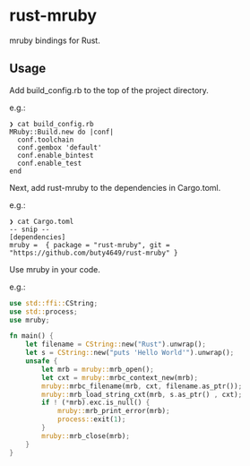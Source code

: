 # rust-mruby
mruby bindings for Rust.

## Usage

Add build_config.rb to the top of the project directory.

e.g.:
```
❯ cat build_config.rb
MRuby::Build.new do |conf|
  conf.toolchain
  conf.gembox 'default'
  conf.enable_bintest
  conf.enable_test
end
```

Next, add rust-mruby to the dependencies in Cargo.toml.

e.g.:
```
❯ cat Cargo.toml
-- snip --
[dependencies]
mruby =  { package = "rust-mruby", git = "https://github.com/buty4649/rust-mruby" }
```

Use mruby in your code.

e.g.:
```rust
use std::ffi::CString;
use std::process;
use mruby;

fn main() {
    let filename = CString::new("Rust").unwrap();
    let s = CString::new("puts 'Hello World'").unwrap();
    unsafe {
        let mrb = mruby::mrb_open();
        let cxt = mruby::mrbc_context_new(mrb);
        mruby::mrbc_filename(mrb, cxt, filename.as_ptr());
        mruby::mrb_load_string_cxt(mrb, s.as_ptr() , cxt);
        if ! (*mrb).exc.is_null() {
            mruby::mrb_print_error(mrb);
            process::exit(1);
        }
        mruby::mrb_close(mrb);
    }
}
```

